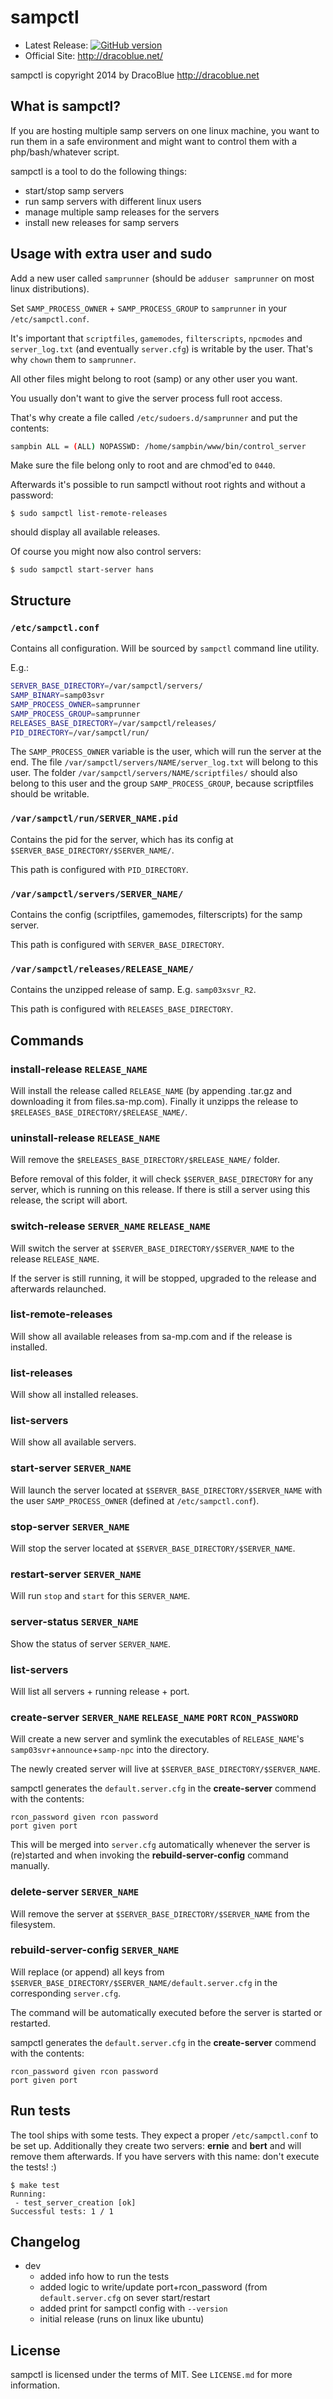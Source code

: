 # sampctl

* Latest Release: [![GitHub version](https://badge.fury.io/gh/DracoBlue%2Fsampctl.png)](https://github.com/DracoBlue/sampctl/releases)
* Official Site: http://dracoblue.net/

sampctl is copyright 2014 by DracoBlue http://dracoblue.net

## What is sampctl?

If you are hosting multiple samp servers on one linux machine, you want to run them in a safe environment and might want to control them with a php/bash/whatever script.

sampctl is a tool to do the following things:

* start/stop samp servers
* run samp servers with different linux users
* manage multiple samp releases for the servers
* install new releases for samp servers

## Usage with extra user and sudo

Add a new user called `samprunner` (should be `adduser samprunner` on most linux distributions).

Set `SAMP_PROCESS_OWNER` + `SAMP_PROCESS_GROUP` to `samprunner` in your `/etc/sampctl.conf`.

It's important that `scriptfiles`, `gamemodes`, `filterscripts`, `npcmodes` and `server_log.txt` (and eventually `server.cfg`) is writable by the user. That's why `chown` them to `samprunner`. 

All other files might belong to root (samp) or any other user you want.

You usually don't want to give the server process full root access.

That's why create a file called `/etc/sudoers.d/samprunner` and
put the contents:

``` bash
sampbin ALL = (ALL) NOPASSWD: /home/sampbin/www/bin/control_server
```

Make sure the file belong only to root and are chmod'ed to `0440`.

Afterwards it's possible to run sampctl without root rights and without a password:

``` console
$ sudo sampctl list-remote-releases
```

should display all available releases.

Of course you might now also control servers:

``` console
$ sudo sampctl start-server hans
```

## Structure

### `/etc/sampctl.conf`

Contains all configuration. Will be sourced by `sampctl` command line utility.

E.g.:

``` bash
SERVER_BASE_DIRECTORY=/var/sampctl/servers/
SAMP_BINARY=samp03svr
SAMP_PROCESS_OWNER=samprunner
SAMP_PROCESS_GROUP=samprunner
RELEASES_BASE_DIRECTORY=/var/sampctl/releases/
PID_DIRECTORY=/var/sampctl/run/
```
The `SAMP_PROCESS_OWNER` variable is the user, which will run the server at the end. The file `/var/sampctl/servers/NAME/server_log.txt` will belong to this user. The folder `/var/sampctl/servers/NAME/scriptfiles/` should also belong to this user and the group `SAMP_PROCESS_GROUP`, because scriptfiles should be writable.

### `/var/sampctl/run/SERVER_NAME.pid`

Contains the pid for the server, which has its config at `$SERVER_BASE_DIRECTORY/$SERVER_NAME/`.

This path is configured with `PID_DIRECTORY`.

### `/var/sampctl/servers/SERVER_NAME/`

Contains the config (scriptfiles, gamemodes, filterscripts) for the samp server.

This path is configured with `SERVER_BASE_DIRECTORY`.

### `/var/sampctl/releases/RELEASE_NAME/`

Contains the unzipped release of samp. E.g. `samp03xsvr_R2`.

This path is configured with `RELEASES_BASE_DIRECTORY`.

## Commands

### install-release `RELEASE_NAME`

Will install the release called `RELEASE_NAME` (by appending .tar.gz and downloading it from files.sa-mp.com). Finally it unzipps the release to `$RELEASES_BASE_DIRECTORY/$RELEASE_NAME/`.

### uninstall-release `RELEASE_NAME`

Will remove the `$RELEASES_BASE_DIRECTORY/$RELEASE_NAME/` folder.

Before removal of this folder, it will check `$SERVER_BASE_DIRECTORY` for any server, which is running on this release. If there is still a server using this release, the script will abort.

### switch-release `SERVER_NAME` `RELEASE_NAME`

Will switch the server at `$SERVER_BASE_DIRECTORY/$SERVER_NAME` to the release `RELEASE_NAME`.

If the server is still running, it
will be stopped, upgraded to the release and afterwards relaunched.

### list-remote-releases

Will show all available releases from sa-mp.com and if the release is installed.

### list-releases

Will show all installed releases.

### list-servers

Will show all available servers.

### start-server `SERVER_NAME`

Will launch the server located at `$SERVER_BASE_DIRECTORY/$SERVER_NAME` with the user `SAMP_PROCESS_OWNER` (defined at `/etc/sampctl.conf`).

### stop-server `SERVER_NAME`

Will stop the server located at `$SERVER_BASE_DIRECTORY/$SERVER_NAME`.

### restart-server `SERVER_NAME`

Will run `stop` and `start` for this `SERVER_NAME`.

### server-status `SERVER_NAME`

Show the status of server `SERVER_NAME`.

### list-servers

Will list all servers + running release + port.

### create-server `SERVER_NAME` `RELEASE_NAME` `PORT` `RCON_PASSWORD`

Will create a new server and symlink the executables of `RELEASE_NAME`'s `samp03svr`+`announce`+`samp-npc` into the directory.

The newly created server will live at `$SERVER_BASE_DIRECTORY/$SERVER_NAME`.

sampctl generates the `default.server.cfg` in the **create-server** commend with the contents:

    rcon_password given rcon password
    port given port

This will be merged into `server.cfg` automatically whenever the server is (re)started and when invoking the **rebuild-server-config** command manually.

### delete-server `SERVER_NAME`

Will remove the server at `$SERVER_BASE_DIRECTORY/$SERVER_NAME` from the filesystem.

### rebuild-server-config `SERVER_NAME`

Will replace (or append) all keys from `$SERVER_BASE_DIRECTORY/$SERVER_NAME/default.server.cfg` in the corresponding `server.cfg`.

The command will be automatically executed before the server is started or restarted.

sampctl generates the `default.server.cfg` in the **create-server** commend with the contents:

    rcon_password given rcon password
    port given port

## Run tests

The tool ships with some tests. They expect a proper `/etc/sampctl.conf` to be set up. Additionally they create two servers:
**ernie** and **bert** and will remove them afterwards. If you have servers with this name: don't execute the tests! :)

    $ make test
    Running:
     - test_server_creation [ok]
    Successful tests: 1 / 1

## Changelog

* dev
  - added info how to run the tests
  - added logic to write/update port+rcon_password (from `default.server.cfg` on sever start/restart
  - added print for sampctl config with `--version`
  - initial release (runs on linux like ubuntu)

## License

sampctl is licensed under the terms of MIT. See `LICENSE.md` for more information.


